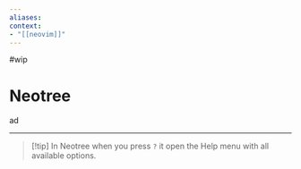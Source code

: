 ```yaml
---
aliases:
context:
- "[[neovim]]"
---
```


#wip

# Neotree

ad

---
> [!tip] In Neotree when you press `?` it open the Help menu with all available options.